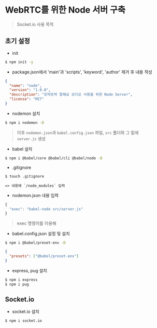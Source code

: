 # WebRTC를 위한 Node 서버 구축

> Socket.io 사용 목적



## 초기 설정

* init

```bash
$ npm init -y
```



* package.json에서 'main'과 'scripts', 'keyword', 'author' 제거 후 내용 작성

```json
{
  "name": "node",
  "version": "1.0.0",
  "description": "또박또박 말해요 오디오 사용을 위한 Node Server",
  "license": "MIT"
}
```



* nodemon 설치

```bash
$ npm i nodemon -D
```

> 이후 `nodemon.json`과  `babel.config.json` 파일, `src` 폴더와 그 밑에 `server.js` 생성



* babel 설치

```bash
$ npm i @babel/core @babel/cli @babel/node -D
```



* .gitignore

```
$ touch .gitignore

=> 내용에 `/node_modules` 입력
```



* nodemon.json 내용 입력

```js
{
  "exec": "babel-node src/server.js"
}
```

> exec 명령어를 이용해 



* babel.config.json 설정 및 설치

```bash
$ npm i @babel/preset-env -D
```



```json
{
  "presets": ["@babel/preset-env"]
}
```



* express, pug 설치

```bash
$ npm i express
$ npm i pug
```



## Socket.io

* socket.io 설치

```bash
$ npm i socket.io
```


